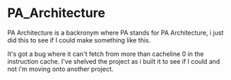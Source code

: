 # PA_Architecture
PA Architecture is a backronym where PA stands for PA Architecture, i just did this to see if I could make something like this.

It's got a bug where it can't fetch from more than cacheline 0 in the instruction cache.
I've shelved the project as i built it to see if I could and not i'm moving onto another project.
